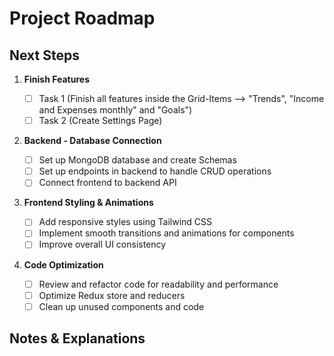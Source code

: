 # Project Roadmap

## Next Steps

1. **Finish Features**

   - [ ] Task 1 (Finish all features inside the Grid-Items --> "Trends", "Income and Expenses monthly" and "Goals")
   - [ ] Task 2 (Create Settings Page)

2. **Backend - Database Connection**

   - [ ] Set up MongoDB database and create Schemas
   - [ ] Set up endpoints in backend to handle CRUD operations
   - [ ] Connect frontend to backend API

3. **Frontend Styling & Animations**

   - [ ] Add responsive styles using Tailwind CSS
   - [ ] Implement smooth transitions and animations for components
   - [ ] Improve overall UI consistency

4. **Code Optimization**
   - [ ] Review and refactor code for readability and performance
   - [ ] Optimize Redux store and reducers
   - [ ] Clean up unused components and code

## Notes & Explanations
